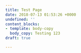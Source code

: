 ```yaml
---
title: Test Page
date: 2018-07-13 01:53:26 +0000
undefined: ''
content_blocks:
- template: body-copy
  body_copy: Testing 123
draft: true

---
```

